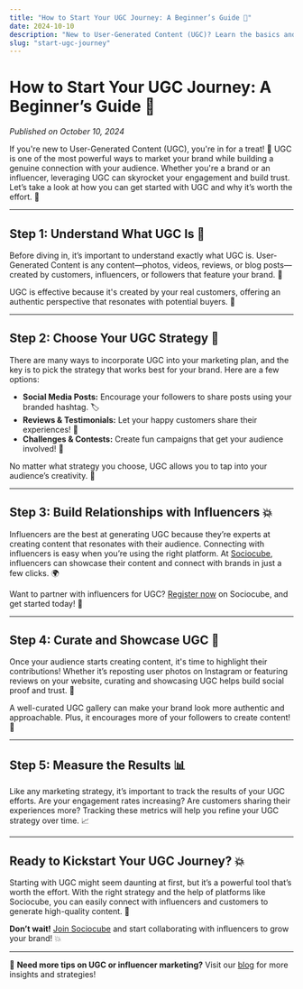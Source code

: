 ```yaml
---
title: "How to Start Your UGC Journey: A Beginner’s Guide 🌱"
date: 2024-10-10
description: "New to User-Generated Content (UGC)? Learn the basics and how to start your UGC journey with this step-by-step guide!"
slug: "start-ugc-journey"
---
```


# How to Start Your UGC Journey: A Beginner’s Guide 🌱

*Published on October 10, 2024*

If you're new to User-Generated Content (UGC), you're in for a treat! 🎉 UGC is one of the most powerful ways to market your brand while building a genuine connection with your audience. Whether you're a brand or an influencer, leveraging UGC can skyrocket your engagement and build trust. Let’s take a look at how you can get started with UGC and why it’s worth the effort. 🚀

---

## Step 1: Understand What UGC Is 🤔

Before diving in, it’s important to understand exactly what UGC is. User-Generated Content is any content—photos, videos, reviews, or blog posts—created by customers, influencers, or followers that feature your brand. 📸

UGC is effective because it's created by your real customers, offering an authentic perspective that resonates with potential buyers. 👥

---

## Step 2: Choose Your UGC Strategy 📅

There are many ways to incorporate UGC into your marketing plan, and the key is to pick the strategy that works best for your brand. Here are a few options:

- **Social Media Posts:** Encourage your followers to share posts using your branded hashtag. 🏷️
- **Reviews & Testimonials:** Let your happy customers share their experiences! 📝
- **Challenges & Contests:** Create fun campaigns that get your audience involved! 🎯

No matter what strategy you choose, UGC allows you to tap into your audience’s creativity. 🌟

---

## Step 3: Build Relationships with Influencers 💥

Influencers are the best at generating UGC because they’re experts at creating content that resonates with their audience. Connecting with influencers is easy when you’re using the right platform. At [Sociocube](https://sociocube.com), influencers can showcase their content and connect with brands in just a few clicks. 🌍

Want to partner with influencers for UGC? [Register now](https://sociocube.com/register) on Sociocube, and get started today! 🚀

---

## Step 4: Curate and Showcase UGC 🌟

Once your audience starts creating content, it's time to highlight their contributions! Whether it’s reposting user photos on Instagram or featuring reviews on your website, curating and showcasing UGC helps build social proof and trust. 🏅

A well-curated UGC gallery can make your brand look more authentic and approachable. Plus, it encourages more of your followers to create content! 📸

---

## Step 5: Measure the Results 📊

Like any marketing strategy, it’s important to track the results of your UGC efforts. Are your engagement rates increasing? Are customers sharing their experiences more? Tracking these metrics will help you refine your UGC strategy over time. 📈

---

## Ready to Kickstart Your UGC Journey? 💥

Starting with UGC might seem daunting at first, but it’s a powerful tool that’s worth the effort. With the right strategy and the help of platforms like Sociocube, you can easily connect with influencers and customers to generate high-quality content. 🌟

**Don’t wait!** [Join Sociocube](https://sociocube.com/register) and start collaborating with influencers to grow your brand! 💥

---

🌟 **Need more tips on UGC or influencer marketing?** Visit our [blog](https://sociocube.com/blogs) for more insights and strategies!  
